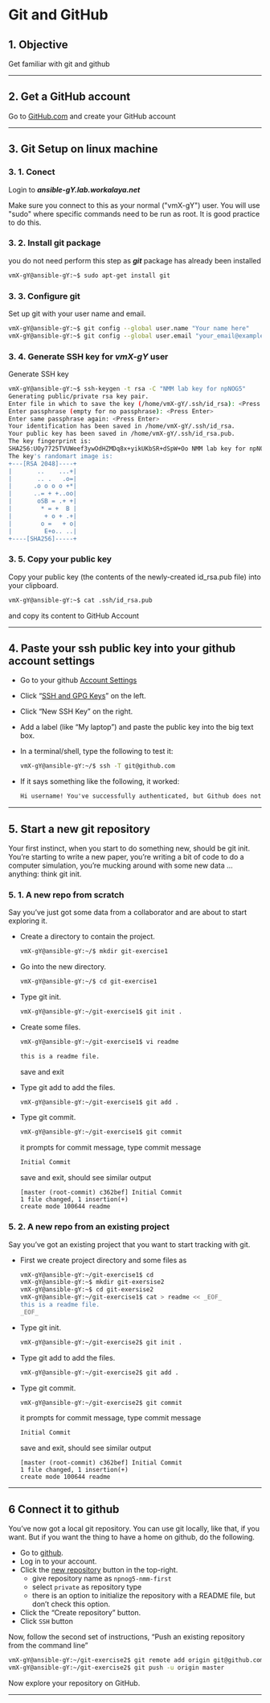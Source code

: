 # **Git and GitHub** #

## **1. Objective** ##

Get familiar with git and github

---

## **2. Get a GitHub account** ##

Go to [GitHub.com](https://github.com) and create your GitHub account

---

## **3. Git Setup on linux machine** ##

### **3. 1. Conect** ###

Login to _**ansible-gY.lab.workalaya.net**_

Make sure you connect to this as your normal ("vmX-gY") user. You will use "sudo" where specific commands need to be run as root. It is good practice to do this.

### **3. 2. Install git package** ###

you do not need perform this step as _**git**_ package has already been installed

~~~bash
vmX-gY@ansible-gY:~$ sudo apt-get install git
~~~

### **3. 3. Configure git** ###

Set up git with your user name and email.

~~~bash
vmX-gY@ansible-gY:~$ git config --global user.name "Your name here"
vmX-gY@ansible-gY:~$ git config --global user.email "your_email@example.com"
~~~

### **3. 4. Generate SSH key for _vmX-gY_ user** ###

Generate SSH key

~~~bash
vmX-gY@ansible-gY:~$ ssh-keygen -t rsa -C "NMM lab key for npNOG5"
Generating public/private rsa key pair.
Enter file in which to save the key (/home/vmX-gY/.ssh/id_rsa): <Press Enter>
Enter passphrase (empty for no passphrase): <Press Enter>
Enter same passphrase again: <Press Enter>
Your identification has been saved in /home/vmX-gY/.ssh/id_rsa.
Your public key has been saved in /home/vmX-gY/.ssh/id_rsa.pub.
The key fingerprint is:
SHA256:UOy7725TVUWeef3ywOdHZMDq8x+yikUKbSR+dSpW+Oo NMM lab key for npNOG5
The key's randomart image is:
+---[RSA 2048]----+
|       ..    ...+|
|       .. .   .o=|
|      .o o o o +*|
|      ..= + +..oo|
|       oSB = .+ +|
|        * = +  B |
|         + o + .+|
|        o =   + o|
|         E+o.. ..|
+----[SHA256]-----+
~~~

### **3. 5. Copy your public key** ###

Copy your public key (the contents of the newly-created id_rsa.pub file) into your clipboard.

~~~bash
vmX-gY@ansible-gY:~$ cat .ssh/id_rsa.pub
~~~

and copy its content to GitHub Account

---

## **4. Paste your ssh public key into your github account settings** ##

- Go to your github [Account Settings](https://github.com/settings/profile)
- Click “[SSH and GPG Keys](https://github.com/settings/ssh)” on the left.
- Click “New SSH Key” on the right.
- Add a label (like “My laptop”) and paste the public key into the big text box.
- In a terminal/shell, type the following to test it:

  ~~~bash
  vmX-gY@ansible-gY:~/$ ssh -T git@github.com
  ~~~

- If it says something like the following, it worked:

  ~~~txt
  Hi username! You've successfully authenticated, but Github does not provide shell access.
  ~~~

---

## **5. Start a new git repository** ##

Your first instinct, when you start to do something new, should be git init. You’re starting to write a new paper, you’re writing a bit of code to do a computer simulation, you’re mucking around with some new data … anything: think git init.

### **5. 1. A new repo from scratch** ###

Say you’ve just got some data from a collaborator and are about to start exploring it.

- Create a directory to contain the project.

  ~~~bash
  vmX-gY@ansible-gY:~/$ mkdir git-exercise1
  ~~~

- Go into the new directory.
  
  ~~~bash
  vmX-gY@ansible-gY:~/$ cd git-exercise1
  ~~~

- Type git init.

  ~~~bash
  vmX-gY@ansible-gY:~/git-exercise1$ git init .
  ~~~

- Create some files.

  ~~~bash
  vmX-gY@ansible-gY:~/git-exercise1$ vi readme

  this is a readme file.
  ~~~

  save and exit

- Type git add to add the files.

  ~~~bash
  vmX-gY@ansible-gY:~/git-exercise1$ git add .
  ~~~

- Type git commit.

  ~~~bash
  vmX-gY@ansible-gY:~/git-exercise1$ git commit
  ~~~

  it prompts for commit message, type commit message
  
  ~~~txt
  Initial Commit
  ~~~

  save and exit, should see similar output

  ~~~git
  [master (root-commit) c362bef] Initial Commit
  1 file changed, 1 insertion(+)
  create mode 100644 readme
  ~~~

### **5. 2. A new repo from an existing project** ###

Say you’ve got an existing project that you want to start tracking with git.

- First we create project directory and some files as

  ~~~bash
  vmX-gY@ansible-gY:~/git-exercise1$ cd
  vmX-gY@ansible-gY:~$ mkdir git-exersise2
  vmX-gY@ansible-gY:~$ cd git-exersise2
  vmX-gY@ansible-gY:~/git-exercise1$ cat > readme << _EOF_
  this is a readme file.
  _EOF_
  ~~~

- Type git init.

  ~~~bash
  vmX-gY@ansible-gY:~/git-exercise2$ git init .
  ~~~

- Type git add to add the files.

  ~~~bash
  vmX-gY@ansible-gY:~/git-exercise2$ git add .
  ~~~

- Type git commit.

  ~~~bash
  vmX-gY@ansible-gY:~/git-exercise2$ git commit
  ~~~

  it prompts for commit message, type commit message
  
  ~~~txt
  Initial Commit
  ~~~

  save and exit, should see similar output

  ~~~git
  [master (root-commit) c362bef] Initial Commit
  1 file changed, 1 insertion(+)
  create mode 100644 readme
  ~~~

---

## **6 Connect it to github** ##

You’ve now got a local git repository. You can use git locally, like that, if you want. But if you want the thing to have a home on github, do the following.

- Go to [github](https://github.com/).
- Log in to your account.
- Click the [new repository](https://github.com/new) button in the top-right.
  - give repository name as `npnog5-nmm-first`
  - select `private` as repository type
  - there is an option to initialize the repository with a README file, but don’t check this option.
- Click the “Create repository” button.
- Click `SSH` button

Now, follow the second set of instructions, “Push an existing repository from the command line”

~~~bash
vmX-gY@ansible-gY:~/git-exercise2$ git remote add origin git@github.com:username/npnog5-nmm-first.git
vmX-gY@ansible-gY:~/git-exercise2$ git push -u origin master
~~~

Now explore your repository on GitHub.

---
